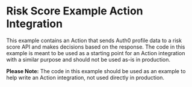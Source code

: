 # Risk Score Example Action Integration

This example contains an Action that sends Auth0 profile data to a risk score API and makes decisions based on the response. The code in this example is meant to be used as a starting point for an Action integration with a similar purpose and should not be used as-is in production. 

**Please Note:** The code in this example should be used as an example to help write an Action integration, not used directly in production.
